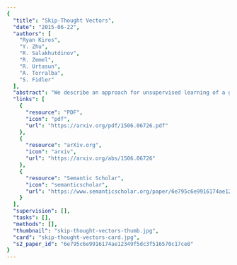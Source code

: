 ```yaml
---
{
  "title": "Skip-Thought Vectors",
  "date": "2015-06-22",
  "authors": [
    "Ryan Kiros",
    "Y. Zhu",
    "R. Salakhutdinov",
    "R. Zemel",
    "R. Urtasun",
    "A. Torralba",
    "S. Fidler"
  ],
  "abstract": "We describe an approach for unsupervised learning of a generic, distributed sentence encoder. Using the continuity of text from books, we train an encoder-decoder model that tries to reconstruct the surrounding sentences of an encoded passage. Sentences that share semantic and syntactic properties are thus mapped to similar vector representations. We next introduce a simple vocabulary expansion method to encode words that were not seen as part of training, allowing us to expand our vocabulary to a million words. After training our model, we extract and evaluate our vectors with linear models on 8 tasks: semantic relatedness, paraphrase detection, image-sentence ranking, question-type classification and 4 benchmark sentiment and subjectivity datasets. The end result is an off-the-shelf encoder that can produce highly generic sentence representations that are robust and perform well in practice.",
  "links": [
    {
      "resource": "PDF",
      "icon": "pdf",
      "url": "https://arxiv.org/pdf/1506.06726.pdf"
    },
    {
      "resource": "arXiv.org",
      "icon": "arxiv",
      "url": "https://arxiv.org/abs/1506.06726"
    },
    {
      "resource": "Semantic Scholar",
      "icon": "semanticscholar",
      "url": "https://www.semanticscholar.org/paper/6e795c6e9916174ae12349f5dc3f516570c17ce8"
    }
  ],
  "supervision": [],
  "tasks": [],
  "methods": [],
  "thumbnail": "skip-thought-vectors-thumb.jpg",
  "card": "skip-thought-vectors-card.jpg",
  "s2_paper_id": "6e795c6e9916174ae12349f5dc3f516570c17ce8"
}
---
```


